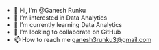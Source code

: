 - 👋 Hi, I’m @Ganesh Runku
- 👀 I’m interested in Data Analytics
- 🌱 I’m currently learning Data Analytics
- 💞️ I’m looking to collaborate on GitHub
- 📫 How to reach me ganesh3runku3@gmail.com

<!---
user4621/user4621 is a ✨ special ✨ repository because its `README.md` (this file) appears on your GitHub profile.
You can click the Preview link to take a look at your changes.
--->
